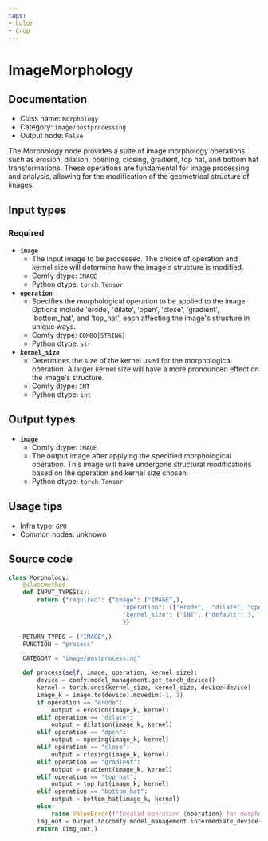 ```yaml
---
tags:
- Color
- Crop
---
```


# ImageMorphology
## Documentation
- Class name: `Morphology`
- Category: `image/postprocessing`
- Output node: `False`

The Morphology node provides a suite of image morphology operations, such as erosion, dilation, opening, closing, gradient, top hat, and bottom hat transformations. These operations are fundamental for image processing and analysis, allowing for the modification of the geometrical structure of images.
## Input types
### Required
- **`image`**
    - The input image to be processed. The choice of operation and kernel size will determine how the image's structure is modified.
    - Comfy dtype: `IMAGE`
    - Python dtype: `torch.Tensor`
- **`operation`**
    - Specifies the morphological operation to be applied to the image. Options include 'erode', 'dilate', 'open', 'close', 'gradient', 'bottom_hat', and 'top_hat', each affecting the image's structure in unique ways.
    - Comfy dtype: `COMBO[STRING]`
    - Python dtype: `str`
- **`kernel_size`**
    - Determines the size of the kernel used for the morphological operation. A larger kernel size will have a more pronounced effect on the image's structure.
    - Comfy dtype: `INT`
    - Python dtype: `int`
## Output types
- **`image`**
    - Comfy dtype: `IMAGE`
    - The output image after applying the specified morphological operation. This image will have undergone structural modifications based on the operation and kernel size chosen.
    - Python dtype: `torch.Tensor`
## Usage tips
- Infra type: `GPU`
- Common nodes: unknown


## Source code
```python
class Morphology:
    @classmethod
    def INPUT_TYPES(s):
        return {"required": {"image": ("IMAGE",),
                                "operation": (["erode",  "dilate", "open", "close", "gradient", "bottom_hat", "top_hat"],),
                                "kernel_size": ("INT", {"default": 3, "min": 3, "max": 999, "step": 1}),
                                }}

    RETURN_TYPES = ("IMAGE",)
    FUNCTION = "process"

    CATEGORY = "image/postprocessing"

    def process(self, image, operation, kernel_size):
        device = comfy.model_management.get_torch_device()
        kernel = torch.ones(kernel_size, kernel_size, device=device)
        image_k = image.to(device).movedim(-1, 1)
        if operation == "erode":
            output = erosion(image_k, kernel)
        elif operation == "dilate":
            output = dilation(image_k, kernel)
        elif operation == "open":
            output = opening(image_k, kernel)
        elif operation == "close":
            output = closing(image_k, kernel)
        elif operation == "gradient":
            output = gradient(image_k, kernel)
        elif operation == "top_hat":
            output = top_hat(image_k, kernel)
        elif operation == "bottom_hat":
            output = bottom_hat(image_k, kernel)
        else:
            raise ValueError(f"Invalid operation {operation} for morphology. Must be one of 'erode', 'dilate', 'open', 'close', 'gradient', 'tophat', 'bottomhat'")
        img_out = output.to(comfy.model_management.intermediate_device()).movedim(1, -1)
        return (img_out,)

```
